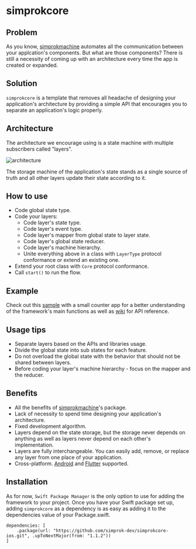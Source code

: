 # simprokcore


## Problem

As you know, [simprokmachine](https://github.com/simprok-dev/simprokmachine-ios) automates all the communication between your applcation's components. But what are those components? There is still a necessity of coming up with an architecture every time the app is created or expanded.

## Solution

```simprokcore``` is a template that removes all headache of designing your application's architecture by providing a simple API that encourages you to separate an application's logic properly. 

## Architecture

The architecture we encourage using is a state machine with multiple subscribers called "layers". 

![architecture](https://github.com/simprok-dev/simprokcore-ios/blob/main/images/architecture.drawio.png)

The storage machine of the application's state stands as a single source of truth and all other layers update their state according to it. 

## How to use

- Code global state type.
- Code your layers:
  - Code layer's state type.
  - Code layer's event type.
  - Code layer's mapper from global state to layer state.
  - Code layer's global state reducer.
  - Code layer's machine hierarchy.
  - Unite everything above in a class with ```LayerType``` protocol conformance or extend an existing one.
- Extend your root class with ```Core``` protocol conformance.
- Call ```start()``` to run the flow. 
 

## Example 

Check out this [sample](https://github.com/simprok-dev/simprokcore-ios/tree/main/sample) with a small counter app for a better understanding of the framework's main functions as well as [wiki](https://github.com/simprok-dev/simprokcore-ios/wiki) for API reference. 

## Usage tips

- Separate layers based on the APIs and libraries usage. 
- Divide the global state into sub states for each feature. 
- Do not overload the global state with the behavior that should not be shared between layers.
- Before coding your layer's machine hierarchy - focus on the mapper and the reducer. 


## Benefits

- All the benefits of [simprokmachine](https://github.com/simprok-dev/simprokmachine-ios#killer-features)'s package. 
- Lack of necessity to spend time designing your application's architecture.
- Fixed development algorithm.
- Layers depend on the state storage, but the storage never depends on anything as well as layers never depend on each other's implementation.
- Layers are fully interchangeable. You can easily add, remove, or replace any layer from one place of your application.   
- Cross-platform. [Android](https://github.com/simprok-dev/simprokcore-android) and [Flutter](https://github.com/simprok-dev/simprokcore-flutter) supported.

## Installation

As for now, ```Swift Package Manager``` is the only option to use for adding the framework to your project. 
Once you have your Swift package set up, adding ```simprokcore``` as a dependency is as easy as adding it to the dependencies value of your Package.swift.

```
dependencies: [
    .package(url: "https://github.com/simprok-dev/simprokcore-ios.git", .upToNextMajor(from: "1.1.2"))
]
```

